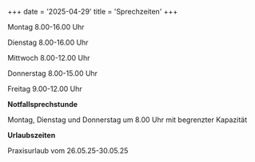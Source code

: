 +++
date = '2025-04-29'
title = 'Sprechzeiten'
+++

Montag        8.00-16.00 Uhr

Dienstag      8.00-16.00 Uhr

Mittwoch     8.00-12.00 Uhr

Donnerstag  8.00-15.00 Uhr

Freitag          9.00-12.00 Uhr

**Notfallsprechstunde**

Montag, Dienstag und Donnerstag um 8.00 Uhr mit begrenzter Kapazität

**Urlaubszeiten**

Praxisurlaub vom 26.05.25-30.05.25